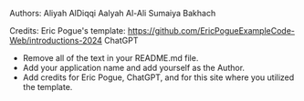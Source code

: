 Authors:
Aliyah AlDiqqi
Aalyah Al-Ali
Sumaiya Bakhach

Credits:
Eric Pogue's template: https://github.com/EricPogueExampleCode-Web/introductions-2024
ChatGPT


- Remove all of the text in your README.md file.
- Add your application name and add yourself as the Author.
- Add credits for Eric Pogue, ChatGPT, and for this site where you utilized the template.
